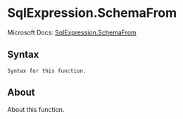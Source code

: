 ---
---

# SqlExpression.SchemaFrom

Microsoft Docs: [SqlExpression.SchemaFrom](https://docs.microsoft.com/en-us/powerquery-m/sqlexpression-schemafrom)

## Syntax

```powerquery-m
Syntax for this function.
```

## About

About this function.


